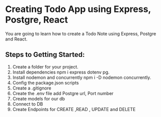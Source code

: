 # Creating Todo App using Express, Postgre, React

You are going to learn how to create a Todo Note using Express, Postgre and React.

## Steps to Getting Started:
1. Create a folder for your project.
2. Install dependencies npm i express dotenv pg.
3. Install nodemon and concurrently npm i -D nodemon concurrently.
4. Config the package.json  scripts
5. Create a .gitignore
6. Create the .env file add Postgre url, Port number
7. Create models for our db
8. Connect to DB
9. Create Endpoints for CREATE ,READ , UPDATE and DELETE